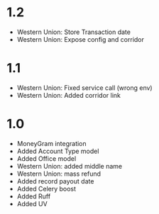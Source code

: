 1.2
===
* Western Union: Store Transaction date
* Western Union: Expose config and corridor


1.1
===
* Western Union: Fixed service call (wrong env)
* Western Union: Added corridor link


1.0
===

* MoneyGram integration
* Added Account Type model
* Added Office model
* Western Union: added middle name
* Western Union: mass refund
* Added record payout date
* Added Celery boost
* Added Ruff
* Added UV
